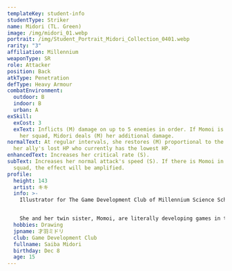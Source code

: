 ```yaml
---
templateKey: student-info
studentType: Striker
name: Midori (TL. Green)
image: /img/midori_01.webp
portrait: /img/Student_Portrait_Midori_Collection_0401.webp
rarity: "3"
affiliation: Millennium
weaponType: SR
role: Attacker
position: Back
atkType: Penetration
defType: Heavy Armour
combatEnvironment:
  outdoor: B
  indoor: B
  urban: A
exSkill:
  exCost: 3
  exText: Inflicts (M) damage on up to 5 enemies in order. If Momoi is present in
    her squad, Midori deals (M) her additional damage.
normalText: At regular intervals, she restores (M) proportional to the amount of
  her ally's lost HP who currently has the lowest HP.
enhancedText: Increases her critical rate (S).
subText: Increases her normal attack's speed (S). If there is Momoi in her
  squad, the effect will be amplified.
profile:
  height: 143
  artist: キキ
  info: >-
    Illustrator for The Game Development Club of Millennium Science School.


    She and her twin sister, Momoi, are literally developing games in the Game Development Club. She was shy and did not get along well with her cheerful sister, but their passion for games made them hit it off and now they are great friends.
  hobbies: Drawing
  jpname: 才羽ミドリ
  club: Game Development Club
  fullname: Saiba Midori
  birthday: Dec 8
  age: 15
---
```

